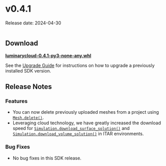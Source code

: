 # v0.4.1

Release date: 2024-04-30

```{include} ../early-access.md
```

## Download

**[luminarycloud-0.4.1-py3-none-any.whl](https://storage.googleapis.com/luminarycloud-learning/sample-projects/lc-sdk/api-files/luminarycloud-0.4.1-py3-none-any.whl)**

See the [Upgrade Guide](./index.md#upgrade-guide) for instructions on how to upgrade a previously
installed SDK version.

## Release Notes

### Features

- You can now delete previously uploaded meshes from a project using
[`Mesh.delete()`](#luminarycloud.mesh.Mesh.delete).
- Leveraging cloud technology, we have greatly increased the download speed
for [`Simulation.download_surface_solution()`](#luminarycloud.simulation.Simulation.download_surface_solution)
and [`Simulation.download_volume_solution()`](#luminarycloud.simulation.Simulation.download_volume_solution)
in ITAR environments.

### Bug Fixes

- No bug fixes in this SDK release.
